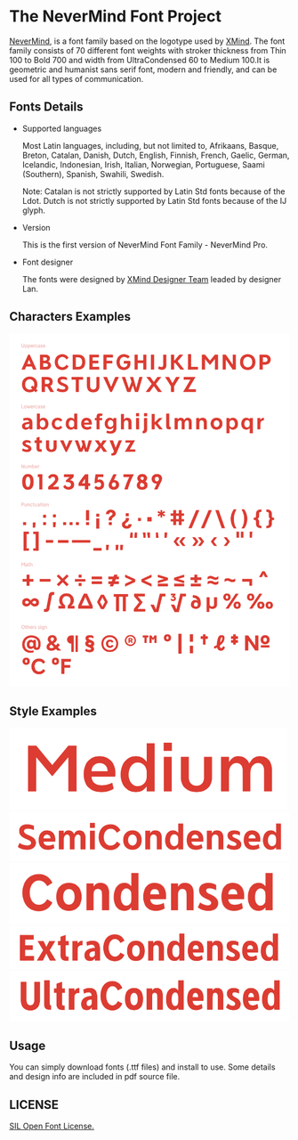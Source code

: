 # The NeverMind Font Project

[NeverMind](https://www.behance.net/gallery/89046307/NeverMind), is a font family based on the logotype used by [XMind](https://www.xmind.net/). The font family consists of 70 different font weights with stroker thickness from Thin 100 to Bold 700 and width from UltraCondensed 60 to Medium 100.It is geometric and humanist sans serif font, modern and friendly, and can be used for all types of communication.

## Fonts Details

* Supported languages

    Most Latin languages, including, but not limited to, Afrikaans, Basque, Breton, Catalan, Danish, Dutch, English, Finnish, French, Gaelic, German, Icelandic, Indonesian, Irish, Italian, Norwegian, Portuguese, Saami (Southern), Spanish, Swahili, Swedish.
    
    Note: Catalan is not strictly supported by Latin Std fonts because of the Ldot. Dutch is not strictly supported by Latin Std fonts because of the IJ glyph.

* Version

    This is the first version of NeverMind Font Family - NeverMind Pro.
    
* Font designer  
    
    The fonts were designed by [XMind Designer Team](https://www.zcool.com.cn/u/18786155) leaded by designer Lan.

## Characters Examples 

![](sources/Characters_1.png)

## Style Examples
  
![](sources/Medium.png)
![](sources/Semicondensed.png)
![](sources/condensed.png)
![](sources/Extracondensed.png)
![](sources/Ultracondensed.png)

  
## Usage

You can simply download fonts (.ttf files) and install to use. Some details and design info are included in pdf source file.

## LICENSE 

[SIL Open Font License.](LICENSE)

